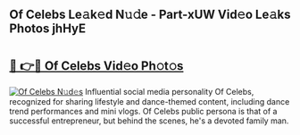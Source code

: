 ## Of Celebs Le𝚊k𝚎d N𝚞𝚍e - Part-xUW Vid𝚎o Le𝚊ks Photos jhHyE

# <h2><a href="http://fbfcefb.evod.top/?m=Of+Celebs">🔗 👉🔴 Of Celebs Vid𝚎o Ph𝚘t𝚘s</a></h2>

[![Of Celebs N𝚞d𝚎s](https://i.imgur.com/8V9OHl7.gif)](http://fbfcefb.evod.top/?m=Of+Celebs)
Influential social media personality Of Celebs, recognized for sharing lifestyle and dance-themed content, including dance trend performances and mini vlogs. Of Celebs public persona is that of a successful entrepreneur, but behind the scenes, he's a devoted family man. 
